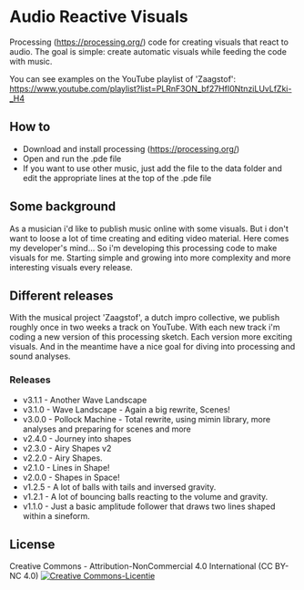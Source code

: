 # Audio Reactive Visuals
Processing (https://processing.org/) code for creating visuals that react to audio.
The goal is simple: create automatic visuals while feeding the code with music.

You can see examples on the YouTube playlist of 'Zaagstof': https://www.youtube.com/playlist?list=PLRnF3ON_bf27HfI0NtnziLUvLfZki-_H4

## How to
- Download and install processing (https://processing.org/)
- Open and run the .pde file
- If you want to use other music, just add the file to the data folder and edit the appropriate lines at the top of the .pde file

## Some background
As a musician i'd like to publish music online with some visuals. But i don't want to loose a lot of time creating and editing video material. Here comes my developer's mind... 
So i'm developing this processing code to make visuals for me. Starting simple and growing into more complexity and more interesting visuals every release.

## Different releases
With the musical project 'Zaagstof', a dutch impro collective, we publish roughly once in two weeks a track on YouTube. With each new track i'm coding a new version of this processing sketch. Each version more exciting visuals. And in the meantime have a nice goal for diving into processing and sound analyses.

### Releases
- v3.1.1 - Another Wave Landscape
- v3.1.0 - Wave Landscape - Again a big rewrite, Scenes!
- v3.0.0 - Pollock Machine - Total rewrite, using mimin library, more analyses and preparing for scenes and more
- v2.4.0 - Journey into shapes
- v2.3.0 - Airy Shapes v2
- v2.2.0 - Airy Shapes.
- v2.1.0 - Lines in Shape!
- v2.0.0 - Shapes in Space!
- v1.2.5 - A lot of balls with tails and inversed gravity.
- v1.2.1 - A lot of bouncing balls reacting to the volume and gravity.
- v1.1.0 - Just a basic amplitude follower that draws two lines shaped within a sineform.

## License
Creative Commons - Attribution-NonCommercial 4.0 International (CC BY-NC 4.0)
<a rel="license" href="http://creativecommons.org/licenses/by-nc/4.0/"><img alt="Creative Commons-Licentie" style="border-width:0" src="https://i.creativecommons.org/l/by-nc/4.0/88x31.png" /></a>
